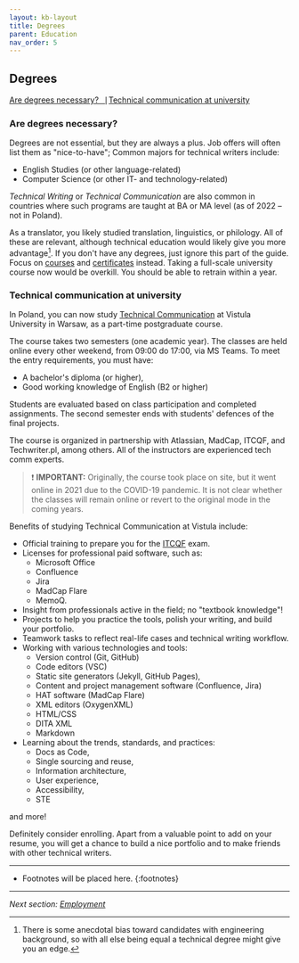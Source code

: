 ```yaml
---
layout: kb-layout
title: Degrees
parent: Education
nav_order: 5
---
```


## Degrees

[Are degrees necessary?⎹](#are-degrees-necessary) [Technical communication at university](#technical-communication-at-university)

### Are degrees necessary?

Degrees are not essential, but they are always a plus. Job offers will often list them as "nice-to-have"; Common majors for technical writers include:  

* English Studies (or other language-related)
* Computer Science (or other IT- and technology-related)

*Technical Writing* or *Technical Communication* are also common in countries where such programs are taught at BA or MA level (as of 2022 – not in Poland).  

As a translator, you likely studied translation, linguistics, or philology. All of these are relevant, although technical education would likely give you more advantage[^1]. If you don't have any degrees, just ignore this part of the guide. Focus on [courses](../3-online-courses/) and [certificates](../4-certificates/index.md/#itcqf) instead. Taking a full-scale university course now would be overkill. You should be able to retrain within a year.  

### Technical communication at university

In Poland, you can now study [Technical Communication](https://www.vistula.edu.pl/kierunki-studiow/kontynuacja-edukacji/studia-podyplomowe/informatyka/komunikacja-techniczna) at Vistula University in Warsaw, as a part-time postgraduate course.  

The course takes two semesters (one academic year). The classes are held online every other weekend, from 09:00 do 17:00, via MS Teams. To meet the entry requirements, you must have:

* A bachelor's diploma (or higher),
* Good working knowledge of English (B2 or higher)

Students are evaluated based on class participation and completed assignments. The second semester ends with students' defences of the final projects.

The course is organized in partnership with Atlassian, MadCap, ITCQF, and Techwriter.pl, among others. All of the instructors are experienced tech comm experts.  

> ❗ **IMPORTANT:** Originally, the course took place on site, but it went online in 2021 due to the COVID-19 pandemic. It is not clear whether the classes will remain online or revert to the original mode in the coming years.

Benefits of studying Technical Communication at Vistula include:

* Official training to prepare you for the [ITCQF](../4-certificates/index.md/#itcqf) exam.
* Licenses for professional paid software, such as:
  * Microsoft Office
  * Confluence
  * Jira
  * MadCap Flare
  * MemoQ.
* Insight from professionals active in the field; no "textbook knowledge"!
* Projects to help you practice the tools, polish your writing, and build your portfolio.
* Teamwork tasks to reflect real-life cases and technical writing workflow.
* Working with various technologies and tools:
  * Version control (Git, GitHub)
  * Code editors (VSC)
  * Static site generators (Jekyll, GitHub Pages),
  * Content and project management software (Confluence, Jira)
  * HAT software (MadCap Flare)
  * XML editors (OxygenXML)
  * HTML/CSS
  * DITA XML
  * Markdown
* Learning about the trends, standards, and practices:
  * Docs as Code,
  * Single sourcing and reuse,
  * Information architecture,
  * User experience,
  * Accessibility,
  * STE

and more!  

Definitely consider enrolling. Apart from a valuable point to add on your resume, you will get a chance to build a nice portfolio and to make friends with other technical writers.  

[^1]: There is some anecdotal bias toward candidates with engineering background, so with all else being equal a technical degree might give you an edge.

---

* Footnotes will be placed here.
{:footnotes}  

---

*Next section: [Employment](../../07-employment/)*
